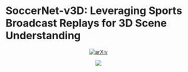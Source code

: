 # SoccerNet-v3D: Leveraging Sports Broadcast Replays for 3D Scene Understanding

<div align="center">

[![arXiv](https://img.shields.io/badge/arXiv-2504.10106-b31b1b.svg?style=for-the-badge)](https://arxiv.org/abs/2504.10106)

![](pipeline.gif)
</div>
